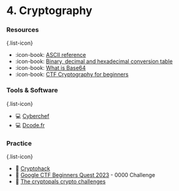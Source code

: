# 4. Cryptography

### Resources
{.list-icon}
- :icon-book: [ASCII reference](https://www.w3schools.com/charsets/ref_html_ascii.asp)
- :icon-book: [Binary, decimal and hexadecimal conversion table](https://kb.iu.edu/d/afdl)
- :icon-book: [What is Base64](https://base64.guru/learn/what-is-base64)
- :icon-book: [CTF Cryptography for beginners](https://charcharbinks.com/post/ctf_crypto_for_beginners/)

### Tools & Software
{.list-icon}
- :computer: [Cyberchef](https://gchq.github.io/CyberChef/)
- :computer: [Dcode.fr](https://www.dcode.fr/en)



### Practice
{.list-icon}
- :triangular_flag_on_post: [Cryptohack](https://cryptohack.org/)
- :triangular_flag_on_post: [Google CTF Beginners Quest 2023](https://capturetheflag.withgoogle.com/beginners-quest/) - 0000 Challenge
- :triangular_flag_on_post: [The cryptopals crypto challenges](https://cryptopals.com/)
